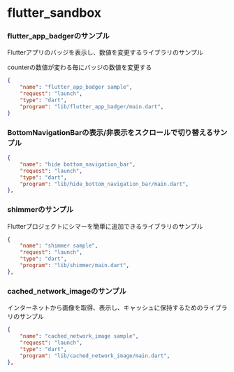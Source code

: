 # flutter_sandbox

### flutter_app_badgerのサンプル
Flutterアプリのバッジを表示し、数値を変更するライブラリのサンプル

counterの数値が変わる毎にバッジの数値を変更する

```json
{
    "name": "flutter_app_badger sample",
    "request": "launch",
    "type": "dart",
    "program": "lib/flutter_app_badger/main.dart",
}
```

### BottomNavigationBarの表示/非表示をスクロールで切り替えるサンプル

```json
{
    "name": "hide bottom_navigation_bar",
    "request": "launch",
    "type": "dart",
    "program": "lib/hide_bottom_navigation_bar/main.dart",
},
```

### shimmerのサンプル
Flutterプロジェクトにシマーを簡単に追加できるライブラリのサンプル

```json
{
    "name": "shimmer sample",
    "request": "launch",
    "type": "dart",
    "program": "lib/shimmer/main.dart",
},
```

### cached_network_imageのサンプル
インターネットから画像を取得、表示し、キャッシュに保持するためのライブラリのサンプル

```json
{
    "name": "cached_network_image sample",
    "request": "launch",
    "type": "dart",
    "program": "lib/cached_network_image/main.dart",
},
```
